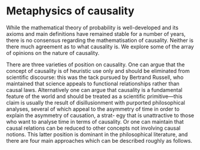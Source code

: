 # Metaphysics of causality

While the mathematical theory of probability is well-developed and its axioms and main definitions have remained stable for a number of years, there is no consensus regarding the mathematisation of causality. Neither is there much agreement as to what causality is. We explore some of the array of opinions on the nature of causality.

There are three varieties of position on causality. One can argue that the concept of causality is of heuristic use only and should be eliminated from scientific discourse: this was the tack pursued by Bertrand Russell, who maintained that science appeals to functional relationships rather than causal laws. Alternatively one can argue that causality is a fundamental feature of the world and should be treated as a scientific primitive—this claim is usually the result of disillusionment with purported philosophical analyses, several of which appeal to the asymmetry of time in order to explain the asymmetry of causation, a strat- egy that is unattractive to those who want to analyse time in terms of causality. Or one can maintain that causal relations can be reduced to other concepts not involving causal notions. This latter position is dominant in the philosophical literature, and there are four main approaches which can be described roughly as follows. 
